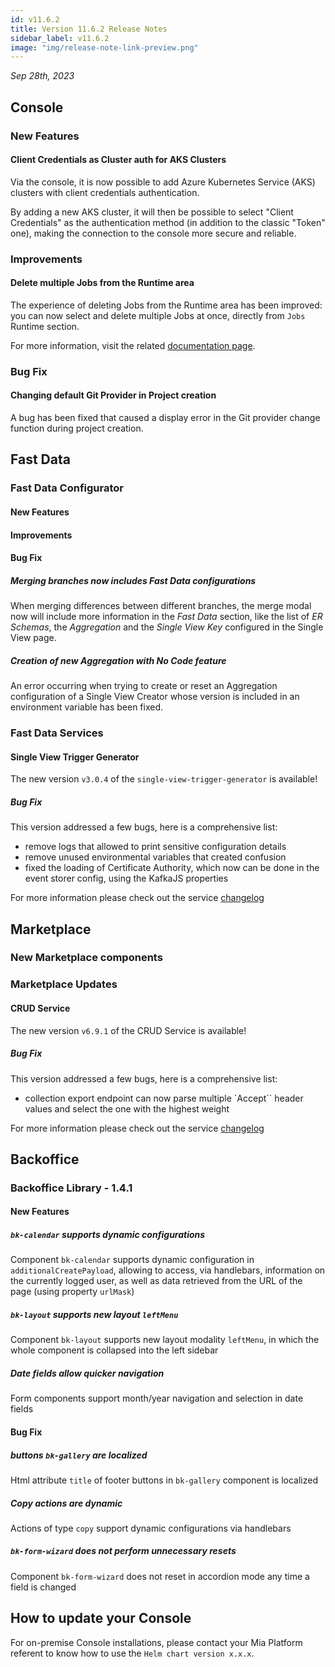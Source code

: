 ```yaml
---
id: v11.6.2
title: Version 11.6.2 Release Notes
sidebar_label: v11.6.2
image: "img/release-note-link-preview.png"
---
```


_Sep 28th, 2023_

## Console

### New Features

#### Client Credentials as Cluster auth for AKS Clusters

Via the console, it is now possible to add Azure Kubernetes Service (AKS) clusters with client credentials authentication.

By adding a new AKS cluster, it will then be possible to select "Client Credentials" as the authentication method (in addition to the classic "Token" one), making the connection to the console more secure and reliable.

### Improvements

#### Delete multiple Jobs from the Runtime area

The experience of deleting Jobs from the Runtime area has been improved: you can now select and delete multiple Jobs at once, directly from `Jobs` Runtime section.  

For more information, visit the related [documentation page](/development_suite/monitoring/resources/jobs.md#deleting-jobs).

### Bug Fix

#### Changing default Git Provider in Project creation

A bug has been fixed that caused a display error in the Git provider change function during project creation.

## Fast Data

### Fast Data Configurator

#### New Features

#### Improvements

#### Bug Fix

##### Merging branches now includes Fast Data configurations

When merging differences between different branches, the merge modal now will include more information in the _Fast Data_ section, like the list of _ER Schemas_, the _Aggregation_ and the _Single View Key_ configured in the Single View page.

##### Creation of new Aggregation with No Code feature

An error occurring when trying to create or reset an Aggregation configuration of a Single View Creator whose version is included in an environment variable has been fixed.

### Fast Data Services

#### Single View Trigger Generator

The new version `v3.0.4` of the `single-view-trigger-generator` is available!

##### Bug Fix

This version addressed a few bugs, here is a comprehensive list:

* remove logs that allowed to print sensitive configuration details
* remove unused environmental variables that created confusion
* fixed the loading of Certificate Authority, which now can be done in the event storer config, using the KafkaJS properties

For more information please check out the service [changelog](/runtime_suite/single-view-trigger-generator/changelog.md)

## Marketplace

### New Marketplace components

### Marketplace Updates

#### CRUD Service

The new version `v6.9.1` of the CRUD Service is available!

##### Bug Fix

This version addressed a few bugs, here is a comprehensive list:

* collection export endpoint can now parse multiple `Accept`` header values and select the one with the highest weight

For more information please check out the service [changelog](/runtime_suite/crud-service/changelog.md)

## Backoffice

### Backoffice Library -  1.4.1

#### New Features

##### `bk-calendar` supports dynamic configurations

Component `bk-calendar` supports dynamic configuration in `additionalCreatePayload`, allowing to access, via handlebars, information on the currently logged user, as well as data retrieved from the URL of the page (using property `urlMask`)

##### `bk-layout` supports new layout `leftMenu`

Component `bk-layout` supports new layout modality `leftMenu`, in which the whole component is collapsed into the left sidebar

##### Date fields allow quicker navigation

Form components support month/year navigation and selection in date fields

#### Bug Fix

##### buttons `bk-gallery` are localized

Html attribute `title` of footer buttons in `bk-gallery` component is localized

##### Copy actions are dynamic

Actions of type `copy` support dynamic configurations via handlebars

##### `bk-form-wizard` does not perform unnecessary resets

Component `bk-form-wizard` does not reset in accordion mode any time a field is changed

## How to update your Console

For on-premise Console installations, please contact your Mia Platform referent to know how to use the `Helm chart version x.x.x`.
